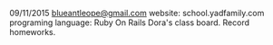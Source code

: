 
09/11/2015 blueantleope@gmail.com 
website: school.yadfamily.com
programing language: Ruby On Rails
Dora's class board. Record homeworks.
